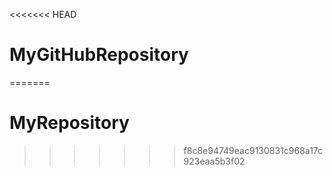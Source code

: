 <<<<<<< HEAD
# MyGitHubRepository
=======
# MyRepository
>>>>>>> f8c8e94749eac9130831c968a17c923eaa5b3f02
